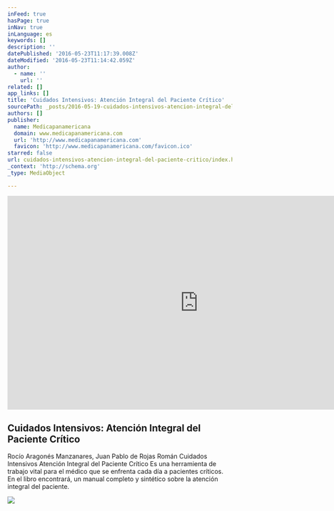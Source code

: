 ```yaml
---
inFeed: true
hasPage: true
inNav: true
inLanguage: es
keywords: []
description: ''
datePublished: '2016-05-23T11:17:39.008Z'
dateModified: '2016-05-23T11:14:42.059Z'
author:
  - name: ''
    url: ''
related: []
app_links: []
title: 'Cuidados Intensivos: Atención Integral del Paciente Crítico'
sourcePath: _posts/2016-05-19-cuidados-intensivos-atencion-integral-del-paciente-critico.md
authors: []
publisher:
  name: Medicapanamericana
  domain: www.medicapanamericana.com
  url: 'http://www.medicapanamericana.com'
  favicon: 'http://www.medicapanamericana.com/favicon.ico'
starred: false
url: cuidados-intensivos-atencion-integral-del-paciente-critico/index.html
_context: 'http://schema.org'
_type: MediaObject

---
```

<iframe width="854" height="480" src="https://www.youtube.com/embed/cty8iyOWXe0" frameborder="0" allowfullscreen="" style=""></iframe>

<article style=""><h1>Cuidados Intensivos: Atención Integral del Paciente Crítico</h1><p>Rocío Aragonés Manzanares, Juan Pablo de Rojas Román Cuidados Intensivos Atención Integral del Paciente Crítico Es una herramienta de trabajo vital para el médico que se enfrenta cada día a pacientes críticos. En el libro encontrará, un manual completo y sintético sobre la atención integral del paciente.</p><img src="https://s3-us-west-2.amazonaws.com/the-grid-img/p/41d51ab0a03d7b5806e71b9524b44984a7730ab7.png" /></article>